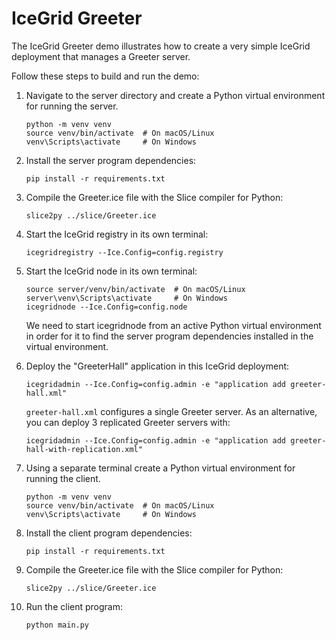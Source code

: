 # IceGrid Greeter

The IceGrid Greeter demo illustrates how to create a very simple IceGrid deployment that manages a Greeter server.

Follow these steps to build and run the demo:

1. Navigate to the server directory and create a Python virtual environment for running the server.

    ```shell
    python -m venv venv
    source venv/bin/activate  # On macOS/Linux
    venv\Scripts\activate     # On Windows
    ```
2. Install the server program dependencies:

    ```shell
    pip install -r requirements.txt
    ```

3. Compile the Greeter.ice file with the Slice compiler for Python:

    ```shell
    slice2py ../slice/Greeter.ice
    ```

4. Start the IceGrid registry in its own terminal:

    ```shell
    icegridregistry --Ice.Config=config.registry
    ```

5. Start the IceGrid node in its own terminal:

    ```shell
    source server/venv/bin/activate  # On macOS/Linux
    server\venv\Scripts\activate     # On Windows
    icegridnode --Ice.Config=config.node
    ```

    We need to start icegridnode from an active Python virtual environment in order for it to find the server
    program dependencies installed in the virtual environment.

6. Deploy the "GreeterHall" application in this IceGrid deployment:

    ```shell
    icegridadmin --Ice.Config=config.admin -e "application add greeter-hall.xml"
    ```

    `greeter-hall.xml` configures a single Greeter server. As an alternative, you can deploy 3 replicated Greeter
    servers with:

    ```shell
    icegridadmin --Ice.Config=config.admin -e "application add greeter-hall-with-replication.xml"
    ```

7. Using a separate terminal create a Python virtual environment for running the client.
    ```shell
    python -m venv venv
    source venv/bin/activate  # On macOS/Linux
    venv\Scripts\activate     # On Windows
    ```

8. Install the client program dependencies:

    ```shell
    pip install -r requirements.txt
    ```

9. Compile the Greeter.ice file with the Slice compiler for Python:

    ```shell
    slice2py ../slice/Greeter.ice
    ```

10. Run the client program:

    ```shell
    python main.py
    ```
